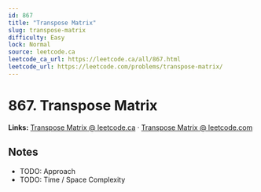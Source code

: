```yaml
--- 
id: 867
title: "Transpose Matrix"
slug: transpose-matrix
difficulty: Easy
lock: Normal
source: leetcode.ca
leetcode_ca_url: https://leetcode.ca/all/867.html
leetcode_url: https://leetcode.com/problems/transpose-matrix/
---
```


# 867. Transpose Matrix

**Links:** [Transpose Matrix @ leetcode.ca](https://leetcode.ca/all/867.html) · [Transpose Matrix @ leetcode.com](https://leetcode.com/problems/transpose-matrix/)

## Notes
- TODO: Approach
- TODO: Time / Space Complexity
